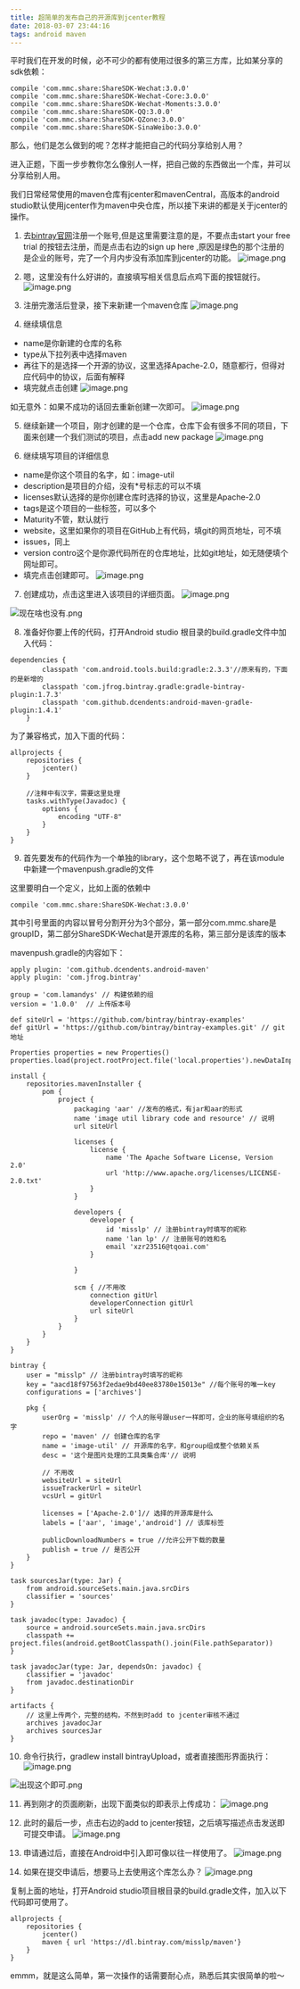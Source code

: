 ```yaml
---
title: 超简单的发布自己的开源库到jcenter教程
date: 2018-03-07 23:44:16
tags: android maven
---
```

平时我们在开发的时候，必不可少的都有使用过很多的第三方库，比如某分享的sdk依赖：
<!--more-->
```
compile 'com.mmc.share:ShareSDK-Wechat:3.0.0'
compile 'com.mmc.share:ShareSDK-Wechat-Core:3.0.0'
compile 'com.mmc.share:ShareSDK-Wechat-Moments:3.0.0'
compile 'com.mmc.share:ShareSDK-QQ:3.0.0'
compile 'com.mmc.share:ShareSDK-QZone:3.0.0'
compile 'com.mmc.share:ShareSDK-SinaWeibo:3.0.0'
```
那么，他们是怎么做到的呢？怎样才能把自己的代码分享给别人用？

进入正题，下面一步步教你怎么像别人一样，把自己做的东西做出一个库，并可以分享给别人用。

我们日常经常使用的maven仓库有jcenter和mavenCentral，高版本的android studio默认使用jcenter作为maven中央仓库，所以接下来讲的都是关于jcenter的操作。

1. 去[bintray官网](https://bintray.com/)注册一个账号,但是这里需要注意的是，不要点击start your free trial 的按钮去注册，而是点击右边的sign up here ,原因是绿色的那个注册的是企业的账号，完了一个月内步没有添加库到jcenter的功能。
![image.png](http://upload-images.jianshu.io/upload_images/4463150-09c20eee7d731be8.png?imageMogr2/auto-orient/strip%7CimageView2/2/w/1240)

2. 嗯，这里没有什么好讲的，直接填写相关信息后点鸡下面的按钮就行。
![image.png](http://upload-images.jianshu.io/upload_images/4463150-ca885207d32d58b5.png?imageMogr2/auto-orient/strip%7CimageView2/2/w/1240)

3. 注册完激活后登录，接下来新建一个maven仓库
![image.png](http://upload-images.jianshu.io/upload_images/4463150-4525bba8ae6a2486.png?imageMogr2/auto-orient/strip%7CimageView2/2/w/1240)

 4. 继续填信息
* name是你新建的仓库的名称
* type从下拉列表中选择maven
* 再往下的是选择一个开源的协议，这里选择Apache-2.0，随意都行，但得对应代码中的协议，后面有解释
* 填完就点击创建
![image.png](http://upload-images.jianshu.io/upload_images/4463150-b26b18c140cc0a51.png?imageMogr2/auto-orient/strip%7CimageView2/2/w/1240)

如无意外：如果不成功的话回去重新创建一次即可。
![image.png](http://upload-images.jianshu.io/upload_images/4463150-7327fe6ba09cfc7d.png?imageMogr2/auto-orient/strip%7CimageView2/2/w/1240)

5. 继续新建一个项目，刚才创建的是一个仓库，仓库下会有很多不同的项目，下面来创建一个我们测试的项目，点击add new package
![image.png](http://upload-images.jianshu.io/upload_images/4463150-18bccf335c91fb6c.png?imageMogr2/auto-orient/strip%7CimageView2/2/w/1240)

6. 继续填写项目的详细信息
* name是你这个项目的名字，如：image-util
* description是项目的介绍，没有*号标志的可以不填
* licenses默认选择的是你创建仓库时选择的协议，这里是Apache-2.0
* tags是这个项目的一些标签，可以多个
* Maturity不管，默认就行
* website，这里如果你的项目在GitHub上有代码，填git的网页地址，可不填
* issues，同上
* version contro这个是你源代码所在的仓库地址，比如git地址，如无随便填个网址即可。
* 填完点击创建即可。
![image.png](http://upload-images.jianshu.io/upload_images/4463150-0ced15338a064ff6.png?imageMogr2/auto-orient/strip%7CimageView2/2/w/1240)

7. 创建成功，点击这里进入该项目的详细页面。
![image.png](http://upload-images.jianshu.io/upload_images/4463150-546f87e9e0f6e4fd.png?imageMogr2/auto-orient/strip%7CimageView2/2/w/1240)

![现在啥也没有.png](http://upload-images.jianshu.io/upload_images/4463150-21469e2601e12188.png?imageMogr2/auto-orient/strip%7CimageView2/2/w/1240)

8. 准备好你要上传的代码，打开Android studio
根目录的build.gradle文件中加入代码：
```
dependencies {
        classpath 'com.android.tools.build:gradle:2.3.3'//原来有的，下面的是新增的
        classpath 'com.jfrog.bintray.gradle:gradle-bintray-plugin:1.7.3'
        classpath 'com.github.dcendents:android-maven-gradle-plugin:1.4.1'
    }
```

为了兼容格式，加入下面的代码：
```
allprojects {
    repositories {
        jcenter()
    }

    //注释中有汉字，需要这里处理
    tasks.withType(Javadoc) {
        options {
            encoding "UTF-8"
        }
    }
}
```

9. 首先要发布的代码作为一个单独的library，这个忽略不说了，再在该module中新建一个mavenpush.gradle的文件

这里要明白一个定义，比如上面的依赖中
```
compile 'com.mmc.share:ShareSDK-Wechat:3.0.0'
```
其中引号里面的内容以冒号分割开分为3个部分，第一部分com.mmc.share是groupID，第二部分ShareSDK-Wechat是开源库的名称，第三部分是该库的版本

mavenpush.gradle的内容如下：
```
apply plugin: 'com.github.dcendents.android-maven'
apply plugin: 'com.jfrog.bintray'

group = 'com.lamandys' // 构建依赖的组
version = '1.0.0'  // 上传版本号

def siteUrl = 'https://github.com/bintray/bintray-examples'
def gitUrl = 'https://github.com/bintray/bintray-examples.git' // git 地址

Properties properties = new Properties()
properties.load(project.rootProject.file('local.properties').newDataInputStream())

install {
    repositories.mavenInstaller {
        pom {
            project {
                packaging 'aar' //发布的格式，有jar和aar的形式
                name 'image util library code and resource' // 说明
                url siteUrl 

                licenses {
                    license {
                        name 'The Apache Software License, Version 2.0'
                        url 'http://www.apache.org/licenses/LICENSE-2.0.txt'
                    }
                }

                developers {
                    developer {
                        id 'misslp' // 注册bintray时填写的昵称
                        name 'lan lp' // 注册账号的姓和名
                        email 'xzr23516@tqoai.com'
                    }

                }

                scm { //不用改
                    connection gitUrl
                    developerConnection gitUrl
                    url siteUrl
                }
            }
        }
    }
}

bintray {
    user = "misslp" // 注册bintray时填写的昵称
    key = "aacd18f97563f2edae9bd40ee83780e15013e" //每个账号的唯一key
    configurations = ['archives']

    pkg {
        userOrg = 'misslp' // 个人的账号跟user一样即可，企业的账号填组织的名字
        repo = 'maven' // 创建仓库的名字
        name = 'image-util' // 开源库的名字，和group组成整个依赖关系
        desc = '这个是图片处理的工具类集合库'// 说明

        // 不用改
        websiteUrl = siteUrl
        issueTrackerUrl = siteUrl
        vcsUrl = gitUrl

        licenses = ['Apache-2.0']// 选择的开源库是什么
        labels = ['aar', 'image','android'] // 该库标签

        publicDownloadNumbers = true //允许公开下载的数量
        publish = true // 是否公开
    }
}

task sourcesJar(type: Jar) {
    from android.sourceSets.main.java.srcDirs
    classifier = 'sources'
}

task javadoc(type: Javadoc) {
    source = android.sourceSets.main.java.srcDirs
    classpath += project.files(android.getBootClasspath().join(File.pathSeparator))
}

task javadocJar(type: Jar, dependsOn: javadoc) {
    classifier = 'javadoc'
    from javadoc.destinationDir
}

artifacts {
    // 这里上传两个，完整的结构，不然到时add to jcenter审核不通过
    archives javadocJar
    archives sourcesJar
}
```

10. 命令行执行，gradlew install bintrayUpload，或者直接图形界面执行：
![image.png](http://upload-images.jianshu.io/upload_images/4463150-5833a983cc3774bf.png?imageMogr2/auto-orient/strip%7CimageView2/2/w/1240)

![出现这个即可.png](http://upload-images.jianshu.io/upload_images/4463150-4e6dda285a9429a1.png?imageMogr2/auto-orient/strip%7CimageView2/2/w/1240)

11. 再到刚才的页面刷新，出现下面类似的即表示上传成功：
![image.png](http://upload-images.jianshu.io/upload_images/4463150-a4638cda5e23cd0a.png?imageMogr2/auto-orient/strip%7CimageView2/2/w/1240)

12. 此时的最后一步，点击右边的add to jcenter按钮，之后填写描述点击发送即可提交申请。
![image.png](http://upload-images.jianshu.io/upload_images/4463150-872dc659f2b2abb9.png?imageMogr2/auto-orient/strip%7CimageView2/2/w/1240)

13. 申请通过后，直接在Android中引入即可像以往一样使用了。
![image.png](http://upload-images.jianshu.io/upload_images/4463150-8cf946c04ff7a168.png?imageMogr2/auto-orient/strip%7CimageView2/2/w/1240)

14. 如果在提交申请后，想要马上去使用这个库怎么办？
![image.png](http://upload-images.jianshu.io/upload_images/4463150-04498651426b8587.png?imageMogr2/auto-orient/strip%7CimageView2/2/w/1240)

复制上面的地址，打开Android studio项目根目录的build.gradle文件，加入以下代码即可使用了。
```
allprojects {
    repositories {
        jcenter()
        maven { url 'https://dl.bintray.com/misslp/maven'}
    }
}
```
emmm，就是这么简单，第一次操作的话需要耐心点，熟悉后其实很简单的啦～